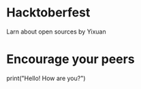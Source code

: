 # Hacktoberfest

Larn about open sources
by Yixuan
# Encourage your peers

print("Hello! How are you?")
